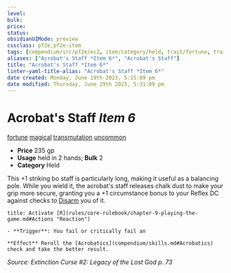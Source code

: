```yaml
---
level:
bulk:
price:
status:
obsidianUIMode: preview
cssclass: pf2e,pf2e-item
tags: [compendium/src/pf2e/ec2, item/category/held, trait/fortune, trait/magical, trait/transmutation, trait/uncommon]
aliases: ["Acrobat's Staff *Item 6*", "Acrobat's Staff"]
title: "Acrobat's Staff *Item 6*"
linter-yaml-title-alias: "Acrobat's Staff *Item 6*"
date created: Monday, June 19th 2023, 5:15:09 pm
date modified: Thursday, June 29th 2023, 5:31:09 pm
---
```


# Acrobat's Staff *Item 6*

[fortune](rules/traits/fortune.md) [magical](rules/traits/magical.md) [transmutation](rules/traits/transmutation.md) [uncommon](rules/traits/uncommon.md)  

- **Price** 235 gp
- **Usage** held in 2 hands; **Bulk** 2
- **Category** Held

This +1 striking bo staff is particularly long, making it useful as a balancing pole. While you wield it, the acrobat's staff releases chalk dust to make your grip more secure, granting you a +1 circumstance bonus to your Reflex DC against checks to [Disarm](rules/actions/disarm.md) you of it.

```ad-embed-ability
title: Activate [R](rules/core-rulebook/chapter-9-playing-the-game.md#Actions "Reaction")

- **Trigger**: You fail or critically fail an

**Effect** Reroll the [Acrobatics](compendium/skills.md#Acrobatics) check and take the better result.
```

*Source: Extinction Curse #2: Legacy of the Lost God p. 73*
